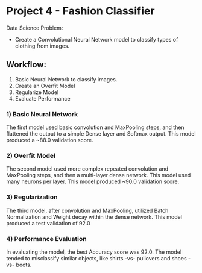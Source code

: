 # Project 4 - Fashion Classifier
Data Science Problem:
- Create a Convolutional Neural Network model to classify types of clothing from images.
## Workflow:
1) Basic Neural Network to classify images.
2) Create an Overfit Model
3) Regularize Model
4) Evaluate Performance
### 1) Basic Neural Network
The first model used basic convolution and MaxPooling steps, and then flattened the output to a simple Dense layer and Softmax output. This model produced a ~88.0 validation score.
### 2) Overfit Model
The second model used more complex repeated convolution and MaxPooling steps, and then a multi-layer dense network. This model used many neurons per layer. This model produced ~90.0 validation score.
### 3) Regularization
The third model, after convolution and MaxPooling, utilized Batch Normalization and Weight decay within the dense network. This model produced a test validation of 92.0
### 4) Performance Evaluation
In evaluating the model, the best Accuracy score was 92.0. The model tended to misclassify similar objects, like shirts -vs- pullovers and shoes -vs- boots.